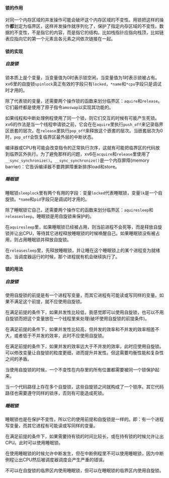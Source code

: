 #### 锁的作用

对同一个内存区域的并发操作可能会破坏这个内存区域的不变性。用锁把这样的操作**都**划定为临界区，这样并发操作就序列化了，保护了指定内存区域的不变性。数据的不变性，不是指它的内容，而是指它的结构。比如栈指针应指向栈顶，比如链表应指向它的第一个元素且各元素之间依次链接在一起。

#### 锁的实现

##### 自旋锁

锁本质上是个变量，当变量值为0时表示锁空闲，当变量值为1时表示锁被占有。xv6里的自旋锁`spinlock`真正有效的字段只有`locked`，`*name`和`*cpu`字段只是调试时才用的。

除了代表锁的变量，还需要两个操作锁的函数来划分临界区：`aquire`和`release`。它们最终都是使用了原子指令`amoswap`以实现其功能的。

如果线程和中断处理例程使用了同一个锁，则它们交互的时候有可能产生死锁。xv6的作法是当一个线程申请锁之前，它会在在`aquire`里执行`push_off`来记录临界区嵌套的层次，在`release`里执行`pop_off`来释放这个嵌套的层次。当嵌套层次为0时，`pop_off`会恢复临界区最外层的中断状态。

编译器或CPU有可能会改变指令的正常执行次序，这就有可能把临界区的代码放到临界区外执行。为了避免那样的问题，xv6在`acquire`和`release`里使用了`__sync_synchronize()`。`__sync_synchronize()`是一个内存屏障(memory barrier)：它告诉编译器不要跨屏障重新排序load和store。

##### 睡眠锁

睡眠锁`sleeplock`里有两个有用的字段：变量`locked`代表睡眠锁，变量`lk`是一个自旋锁。`*name`和`pid`字段只是调试时才用的。

除了睡眠锁它自己，还需要两个操作它的函数来划分临界区：`aquiresleep`和`releasesleep`。睡眠锁是用自旋锁来保护的。

在`aquiresleep`里，如果睡眠锁已经被占用，则当前进程不会死等，而是释放自旋锁并让出CPU，等待其它进程释放睡眠锁的时候唤醒自己。如果睡眠锁没有被占用，则占用睡眠锁并释放自旋锁。

在`releasesleep`里，先释放睡眠锁，并让睡在这个睡眠锁上的某个进程变为就绪态。当调度器运行的时候，那个进程就有机会继续执行了。

#### 锁的用法

##### 自旋锁

使用自旋锁的前提是有一个进程写变量，而其它进程有可能读或写同样的变量。如果不满足这个前提，就不应使用自旋锁。

在满足前提的条件下，如果并发性比较低，我感觉即可以使用自旋锁，也可以不用自旋锁而把这个变量放在一个线程里来处理(破坏使用自旋锁的前提条件)。

在满足前提的条件下，如果并发性比较高，但并发的效率和不并发的效率相差不大，或者低于不并发的效率，此时不应使用自旋锁。

在满足前提的条件下，如果并发的效率远大于不并发的效率，此时应使用自旋锁。可以修改变量让自旋锁的粒度更细，进而提升并发性。但这需要均衡性能和复杂性之间的矛盾。

当使用自旋锁的时候，一个不变性在内存里的所有位置都需要被同一个锁保护起来。

当一个代码路径上存在多个自旋锁，这些自旋锁之间就构成了一个锁序。其它代码路径也需要遵守同样的锁序，否则有可能造成死锁。

##### 睡眠锁

睡眠锁也是在保护不变性，所以它的使用前提和自旋锁是一样的。即：有一个进程写变量，而其它进程有可能读或写同样的变量。

在满足前提的条件下，如果需要持有锁的时间比较长，或在持有锁的时候允许让出CPU。此时可以使用睡眠锁。

在使用睡眠锁的时候允许中断发生，但在中断例程里不可以使用睡眠锁，因为中断例程让出CPU然后被调度器调度会产生严重的错误。

不可以在自旋锁的临界区内使用睡眠锁，但可以在睡眠锁的临界区内使用自旋锁。